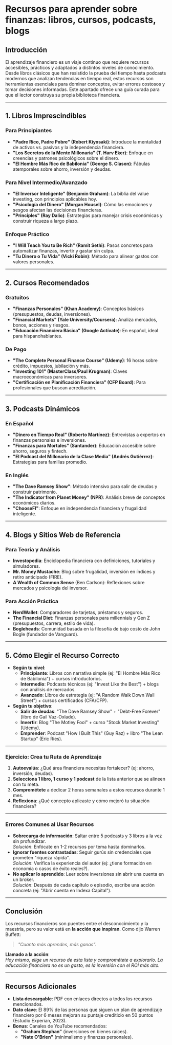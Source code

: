 # Recursos para aprender sobre finanzas: libros, cursos, podcasts, blogs

## Introducción

El aprendizaje financiero es un viaje continuo que requiere recursos accesibles, prácticos y adaptados a distintos niveles de conocimiento. Desde libros clásicos que han resistido la prueba del tiempo hasta podcasts modernos que analizan tendencias en tiempo real, estos recursos son herramientas esenciales para dominar conceptos, evitar errores costosos y tomar decisiones informadas. Este apartado ofrece una guía curada para que el lector construya su propia biblioteca financiera.

---

## 1. Libros Imprescindibles

### Para Principiantes

- **"Padre Rico, Padre Pobre" (Robert Kiyosaki)**: Introduce la mentalidad de activos vs. pasivos y la independencia financiera.  
- **"Los Secretos de la Mente Millonaria" (T. Harv Eker)**: Enfoque en creencias y patrones psicológicos sobre el dinero.  
- **"El Hombre Más Rico de Babilonia" (George S. Clason)**: Fábulas atemporales sobre ahorro, inversión y deudas.  

### Para Nivel Intermedio/Avanzado

- **"El Inversor Inteligente" (Benjamin Graham)**: La biblia del value investing, con principios aplicables hoy.  
- **"Psicología del Dinero" (Morgan Housel)**: Cómo las emociones y sesgos afectan las decisiones financieras.  
- **"Principles" (Ray Dalio)**: Estrategias para manejar crisis económicas y construir riqueza a largo plazo.  

### Enfoque Práctico

- **"I Will Teach You to Be Rich" (Ramit Sethi)**: Pasos concretos para automatizar finanzas, invertir y gastar sin culpa.  
- **"Tu Dinero o Tu Vida" (Vicki Robin)**: Método para alinear gastos con valores personales.  

---

## 2. Cursos Recomendados 

### Gratuitos

- **"Finanzas Personales" (Khan Academy)**: Conceptos básicos (presupuestos, deudas, inversiones).  
- **"Financial Markets" (Yale University/Coursera)**: Analiza mercados, bonos, acciones y riesgos.  
- **"Educación Financiera Básica" (Google Actívate)**: En español, ideal para hispanohablantes.  

### De Pago

- **"The Complete Personal Finance Course" (Udemy)**: 16 horas sobre crédito, impuestos, jubilación y más.  
- **"Investing 101" (MasterClass/Paul Krugman)**: Claves macroeconómicas para inversores.  
- **"Certificación en Planificación Financiera" (CFP Board)**: Para profesionales que buscan acreditación.  

---

## 3. Podcasts Dinámicos

### En Español

- **"Dinero en Tiempo Real" (Roberto Martínez)**: Entrevistas a expertos en finanzas personales e inversiones.  
- **"Finanzas para Mortales" (Santander)**: Educación accesible sobre ahorro, seguros y fintech.  
- **"El Podcast del Millonario de la Clase Media" (Andrés Gutiérrez)**: Estrategias para familias promedio.  

### En Inglés

- **"The Dave Ramsey Show"**: Método intensivo para salir de deudas y construir patrimonio.  
- **"The Indicator from Planet Money" (NPR)**: Análisis breve de conceptos económicos diarios.  
- **"ChooseFI"**: Enfoque en independencia financiera y frugalidad inteligente.  

---

## 4. Blogs y Sitios Web de Referencia

### Para Teoría y Análisis

- **Investopedia**: Enciclopedia financiera con definiciones, tutoriales y simuladores.  
- **Mr. Money Mustache**: Blog sobre frugalidad, inversión en índices y retiro anticipado (FIRE).  
- **A Wealth of Common Sense** (Ben Carlson): Reflexiones sobre mercados y psicología del inversor.  

### Para Acción Práctica

- **NerdWallet**: Comparadores de tarjetas, préstamos y seguros.  
- **The Financial Diet**: Finanzas personales para millennials y Gen Z (presupuestos, carrera, estilo de vida).  
- **Bogleheads**: Comunidad basada en la filosofía de bajo costo de John Bogle (fundador de Vanguard).  

---

## 5. Cómo Elegir el Recurso Correcto

- **Según tu nivel**:  
  - **Principiante**: Libros con narrativa simple (ej: "El Hombre Más Rico de Babilonia") + cursos introductorios.  
  - **Intermedio**: Podcasts técnicos (ej: "Invest Like the Best") + blogs con análisis de mercados.  
  - **Avanzado**: Libros de estrategia (ej: "A Random Walk Down Wall Street") + cursos certificados (CFA/CFP).  
- **Según tu objetivo**:  
  - **Salir de deudas**: "The Dave Ramsey Show" + "Debt-Free Forever" (libro de Gail Vaz-Oxlade).  
  - **Invertir**: Blog "The Motley Fool" + curso "Stock Market Investing" (Udemy).  
  - **Emprender**: Podcast "How I Built This" (Guy Raz) + libro "The Lean Startup" (Eric Ries).  

---

### Ejercicio: Crea tu Ruta de Aprendizaje

1. **Autoevalúa**: ¿Qué área financiera necesitas fortalecer? (ej: ahorro, inversión, deudas).  
2. **Selecciona 1 libro, 1 curso y 1 podcast** de la lista anterior que se alineen con tu meta.  
3. **Comprométete** a dedicar 2 horas semanales a estos recursos durante 1 mes.  
4. **Reflexiona**: ¿Qué concepto aplicaste y cómo mejoró tu situación financiera?  

---

### Errores Comunes al Usar Recursos

- **Sobrecarga de información**: Saltar entre 5 podcasts y 3 libros a la vez sin profundizar.  
  *Solución*: Enfócate en 1-2 recursos por tema hasta dominarlos.  
- **Ignorar fuentes contrastadas**: Seguir gurús sin credenciales que prometen "riqueza rápida".  
  *Solución*: Verifica la experiencia del autor (ej: ¿tiene formación en economía o casos de éxito reales?).  
- **No aplicar lo aprendido**: Leer sobre inversiones sin abrir una cuenta en un broker.  
  *Solución*: Después de cada capítulo o episodio, escribe una acción concreta (ej: "Abrir cuenta en Indexa Capital").  

---

## Conclusión

Los recursos financieros son puentes entre el desconocimiento y la maestría, pero su valor está en **la acción que inspiran**. Como dijo Warren Buffett:  
> *"Cuanto más aprendes, más ganas".*  

**Llamado a la acción**:  
*Hoy mismo, elige un recurso de esta lista y comprométete a explorarlo. La educación financiera no es un gasto, es la inversión con el ROI más alto.*  

---

## Recursos Adicionales

- **Lista descargable**: PDF con enlaces directos a todos los recursos mencionados.  
- **Dato clave**: El 89% de las personas que siguen un plan de aprendizaje financiero por 6 meses mejoran su puntaje crediticio en 50 puntos (Estudio Experian, 2023).  
- **Bonus**: Canales de YouTube recomendados:  
  - **"Graham Stephan"** (inversiones en bienes raíces).  
  - **"Nate O'Brien"** (minimalismo y finanzas personales).  
